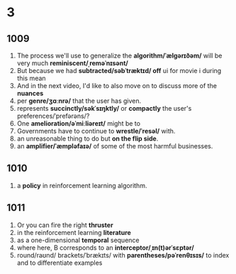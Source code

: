 # 3

## 1009

1. The process we'll use to generalize the **algorithm/ˈælɡərɪðəm/** will be very much **reminiscent/ˌreməˈnɪsənt/**
2. But because we had **subtracted/səbˈtræktɪd/ off** ui for movie i during this mean
3. And in the next video, I'd like to also move on to discuss more of the **nuances**
4. per **genre/ʒɑːnrə/** that the user has given.
5. represents **succinctly/səkˈsɪŋktly/** or **compactly** the user's preferences/ˈprefərəns/?
6. One **amelioration/əˈmiːliəreɪt/** might be to
7. Governments have to continue to **wrestle/ˈresəl/** with.
8. an unreasonable thing to do but **on the flip side**.
9. an **amplifier/ˈæmpləfaɪə/** of some of the most harmful businesses.

## 1010

1. a **policy** in reinforcement learning algorithm.

## 1011

1. Or you can fire the right **thruster**
2. in the reinforcement learning **literature**
3. as a one-dimensional **temporal** sequence
4. where here, B corresponds to an **interceptor/ˌɪn(t)ərˈsɛptər/**
5. round/raʊnd/ brackets/ˈbrækɪts/ with **parentheses/pəˈrenθɪsɪs/** to index and to differentiate examples
